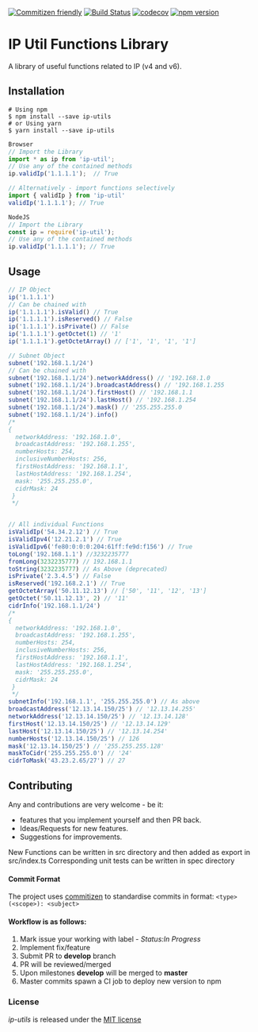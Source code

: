 [![Commitizen friendly](https://img.shields.io/badge/commitizen-friendly-brightgreen.svg)](http://commitizen.github.io/cz-cli/)
[![Build Status](https://travis-ci.org/librasean/IP-Utils.svg?branch=master)](https://travis-ci.org/librasean/IP-Utils)
[![codecov](https://codecov.io/gh/librasean/IP-Utils/branch/master/graph/badge.svg)](https://codecov.io/gh/librasean/IP-Utils)
[![npm version](https://badge.fury.io/js/ip-utils.svg)](https://badge.fury.io/js/ip-utils)

# IP Util Functions Library
A library of useful functions related to IP (v4 and v6).

## Installation
```shell
# Using npm
$ npm install --save ip-utils
# or Using yarn
$ yarn install --save ip-utils
```
```js
Browser
// Import the Library
import * as ip from 'ip-util';
// Use any of the contained methods
ip.validIp('1.1.1.1');  // True

// Alternatively - import functions selectively
import { validIp } from 'ip-util'
validIp('1.1.1.1'); // True

NodeJS
// Import the Library
const ip = require('ip-util');
// Use any of the contained methods
ip.validIp('1.1.1.1'); // True
```

## Usage
```js
// IP Object
ip('1.1.1.1')
// Can be chained with
ip('1.1.1.1').isValid() // True
ip('1.1.1.1').isReserved() // False
ip('1.1.1.1').isPrivate() // False
ip('1.1.1.1').getOctet(1) // '1'
ip('1.1.1.1').getOctetArray() // ['1', '1', '1', '1']

// Subnet Object
subnet('192.168.1.1/24')
// Can be chained with
subnet('192.168.1.1/24').networkAddress() // '192.168.1.0
subnet('192.168.1.1/24').broadcastAddress() // '192.168.1.255
subnet('192.168.1.1/24').firstHost() // '192.168.1.1
subnet('192.168.1.1/24').lastHost() // '192.168.1.254
subnet('192.168.1.1/24').mask() // '255.255.255.0
subnet('192.168.1.1/24').info()
/* 
{
  networkAddress: '192.168.1.0',
  broadcastAddress: '192.168.1.255',
  numberHosts: 254,
  inclusiveNumberHosts: 256,
  firstHostAddress: '192.168.1.1',
  lastHostAddress: '192.168.1.254',
  mask: '255.255.255.0',
  cidrMask: 24
 }
 */


// All individual Functions
isValidIp('54.34.2.12') // True
isValidIpv4('12.21.2.1') // True
isValidIpv6('fe80:0:0:0:204:61ff:fe9d:f156') // True
toLong('192.168.1.1') //3232235777
fromLong(3232235777) // 192.168.1.1
toString(3232235777) // As Above (deprecated)
isPrivate('2.3.4.5') // False
isReserved('192.168.2.1') // True
getOctetArray('50.11.12.13') // ['50', '11', '12', '13']
getOctet('50.11.12.13', 2) // '11'
cidrInfo('192.168.1.1/24') 
/* 
{
  networkAddress: '192.168.1.0',
  broadcastAddress: '192.168.1.255',
  numberHosts: 254,
  inclusiveNumberHosts: 256,
  firstHostAddress: '192.168.1.1',
  lastHostAddress: '192.168.1.254',
  mask: '255.255.255.0',
  cidrMask: 24
 }
 */
subnetInfo('192.168.1.1', '255.255.255.0') // As above
broadcastAddress('12.13.14.150/25') // '12.13.14.255'
networkAddress('12.13.14.150/25') // '12.13.14.128'
firstHost('12.13.14.150/25') // '12.13.14.129'
lastHost('12.13.14.150/25') // '12.13.14.254'
numberHosts('12.13.14.150/25') // 126
mask('12.13.14.150/25') // '255.255.255.128'
maskToCidr('255.255.255.0') // '24'
cidrToMask('43.23.2.65/27') // 27
```

## Contributing
Any and contributions are very welcome - be it:
- features that you implement yourself and then PR back.
- Ideas/Requests for new features.
- Suggestions for improvements.

New Functions can be written in src directory and then added as export in src/index.ts
Corresponding unit tests can be written in spec directory

#### Commit Format
The project uses [commitizen](https://commitizen.github.io/cz-cli/) to standardise commits in format:
`<type>(<scope>): <subject>`

#### Workflow is as follows:
1. Mark issue your working with label - *Status:In Progress* 
2. Implement fix/feature
2. Submit PR to **develop** branch
3. PR will be reviewed/merged
4. Upon milestones **develop** will be merged to **master**
5. Master commits spawn a CI job to deploy new version to npm

### License 
*ip-utils* is released under the [MIT license](https://raw.githubusercontent.com/librasean/IP-Utils/master/LICENSE)


